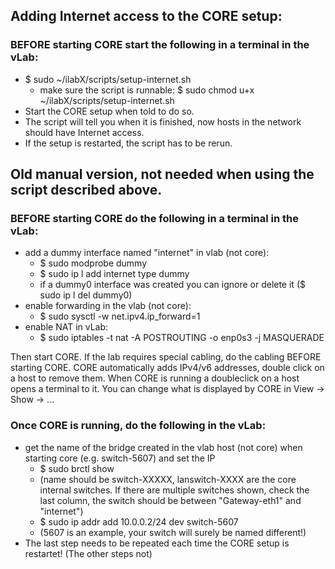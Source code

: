 ## Adding Internet access to the CORE setup:

### BEFORE starting CORE start the following in a terminal in the vLab: 

- $ sudo ~/ilabX/scripts/setup-internet.sh
  - make sure the script is runnable: $ sudo chmod u+x ~/ilabX/scripts/setup-internet.sh
- Start the CORE setup when told to do so.
- The script will tell you when it is finished, now hosts in the network should have Internet access.
- If the setup is restarted, the script has to be rerun.

## Old manual version, not needed when using the script described above.

### BEFORE starting CORE do the following in a terminal in the vLab:

- add a dummy interface named "internet" in vlab (not core):
  - $ sudo modprobe dummy
  - $ sudo ip l add internet type dummy
  - if a dummy0 interface was created you can ignore or delete it ($ sudo ip l del dummy0)
- enable forwarding in the vlab (not core): 
  - $ sudo sysctl -w net.ipv4.ip_forward=1
- enable NAT in vLab:
  - $ sudo iptables -t nat -A POSTROUTING -o enp0s3 -j MASQUERADE

Then start CORE. If the lab requires special cabling, do the cabling
BEFORE starting CORE. CORE automatically adds IPv4/v6 addresses, double
click on a host to remove them. When CORE is running a doubleclick on a
host opens a terminal to it.
You can change what is displayed by CORE in View -> Show -> ...

### Once CORE is running, do the following in the vLab:

- get the name of the bridge created in the vlab host (not core) when
starting core (e.g. switch-5607) and set the IP
  - $ sudo brctl show 
  - (name should be switch-XXXXX, lanswitch-XXXX are the core internal
switches. If there are multiple switches shown, check the last column,
the switch should be between "Gateway-eth1" and "internet")
  - $ sudo ip addr add 10.0.0.2/24 dev switch-5607 
  - (5607 is an example, your switch will surely be named different!)
- The last step needs to be repeated each time the CORE setup is restartet! (The other steps not)
